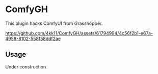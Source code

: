 # ComfyGH
This plugin hacks ComfyUI from Grasshopper.   



https://github.com/4kk11/ComfyGH/assets/61794994/4c56f2b1-e67a-4958-8102-558f58ddf2ae



## Usage
Under construction
